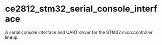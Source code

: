 # ce2812_stm32_serial_console_interface
 A serial console interface and UART driver for the STM32 microcontroller lineup.
